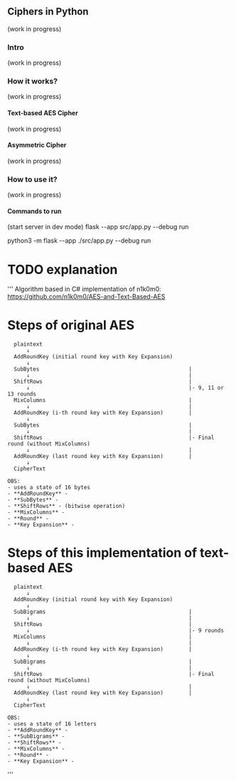 ## Ciphers in Python

(work in progress)

### Intro

(work in progress)

### How it works?

(work in progress)

#### Text-based AES Cipher

(work in progress)

#### Asymmetric Cipher

(work in progress)

### How to use it?

(work in progress)

#### Commands to run

(start server in dev mode)
flask --app src/app.py --debug run

python3 -m flask --app ./src/app.py --debug run

# TODO explanation

'''
Algorithm based in C# implementation of n1k0m0:
https://github.com/n1k0m0/AES-and-Text-Based-AES

# Steps of original AES

      plaintext
          ↓
      AddRoundKey (initial round key with Key Expansion)
          ↓
      SubBytes                                               |
          ↓                                                  |
      ShiftRows                                              |
          ↓                                                  |- 9, 11 or 13 rounds
      MixColumns                                             |
          ↓                                                  |
      AddRoundKey (i-th round key with Key Expansion)        |
          ↓
      SubBytes                                               |
          ↓                                                  |
      ShiftRows                                              |- Final round (without MixColumns)
          ↓                                                  |
      AddRoundKey (last round key with Key Expansion)        |
          ↓
      CipherText

    OBS:
    - uses a state of 16 bytes
    - **AddRoundKey** -
    - **SubBytes** -
    - **ShiftRows** - (bitwise operation)
    - **MixColumns** -
    - **Round** -
    - **Key Expansion** -

# Steps of this implementation of text-based AES

      plaintext
          ↓
      AddRoundKey (initial round key with Key Expansion)
          ↓
      SubBigrams                                             |
          ↓                                                  |
      ShiftRows                                              |
          ↓                                                  |- 9 rounds
      MixColumns                                             |
          ↓                                                  |
      AddRoundKey (i-th round key with Key Expansion)        |
          ↓
      SubBigrams                                             |
          ↓                                                  |
      ShiftRows                                              |- Final round (without MixColumns)
          ↓                                                  |
      AddRoundKey (last round key with Key Expansion)        |
          ↓
      CipherText

    OBS:
    - uses a state of 16 letters
    - **AddRoundKey** -
    - **SubBigrams** -
    - **ShiftRows** -
    - **MixColumns** -
    - **Round** -
    - **Key Expansion** -

'''
